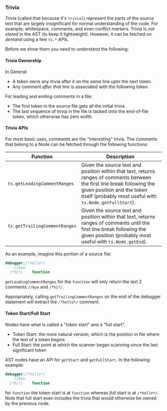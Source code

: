 ### Trivia
Trivia (called that because it's `trivial`) represent the parts of the source text that are largely insignificant for normal understanding of the code. For example; whitespace, comments, and even conflict markers. Trivia is *not stored* in the AST (to keep it lightweight). However, it can be fetched *on demand* using a few `ts.*` APIs. 

Before we show them you need to understand the following:

#### Trivia Ownership
In General:
* A token owns any trivia after it on the *same* line *upto* the next token.
* Any comment *after that line* is associated with the following token.

For leading and ending comments in a file:
* The first token in the source file gets all the initial trivia.
* The last sequence of trivia in the file is tacked onto the end-of-file token, which otherwise has zero width.

#### Trivia APIs
For most basic uses, comments are the "interesting" trivia. The comments that belong to a Node can be fetched through the following functions:

Function | Description
---------|------------
`ts.getLeadingCommentRanges` | Given the source text and position within that text, returns ranges of comments between the first line break following the given position and the token itself (probably most useful with `ts.Node.getFullStart`).
`ts.getTrailingCommentRanges` | Given the source text and position within that text, returns ranges of comments until the first line break following the given position (probably most useful with `ts.Node.getEnd`).

As an example, imagine this portion of a source file:

```typescript
debugger;/*hello*/
    //bye
  /*hi*/    function
```

`getLeadingCommentRanges` for the `function` will only return the last 2 comments `//bye` and `/*hi*/`.

Appropriately, calling `getTrailingCommentRanges` on the end of the debugger statement will extract the `/*hello*/` comment.

#### Token Start/Full Start
Nodes have what is called a "token start" and a "full start".

* Token Start: the more natural version, which is the position in file where the text of a token begins
* Full Start: the point at which the scanner began scanning since the last significant token

AST nodes have an API for `getStart` and `getFullStart`. In the following example:

```typescript
debugger;/*hello*/
    //bye
  /*hi*/    function
```
for `function` the token start is at `function` whereas *full* start is at `/*hello*/`. Note that full start even includes the trivia that would otherwise be owned by the previous node.
